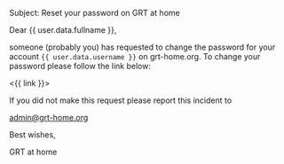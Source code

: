 Subject: Reset your password on GRT at home

Dear {{ user.data.fullname }},

someone (probably you) has requested to change the 
password for your account `{{ user.data.username }}` on grt-home.org.
To change your password please follow the link below:

<{{ link }}>

If you did not make this request please report this incident to

[admin@grt-home.org](mailto:admin@grt-home.org)

Best wishes,

GRT at home

